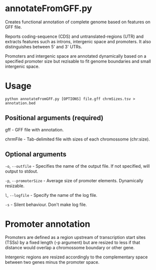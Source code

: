 annotateFromGFF.py
=======

Creates functional annotation of complete genome based on features on GFF file.

Reports coding-sequence (CDS) and untranslated-regions (UTR) and extracts features such as introns, intergenic space and promoters. It also distinguishes between 5' and 3' UTRs.

Promoters and intergenic space are annotated dynamically based on a specified promoter size but rezisable to fit genome boundaries and small intergenic space.

# Usage

`python annotateFromGFF.py [OPTIONS] file.gff chrmSizes.tsv > annotation.bed`

## Positional arguments (required)

gff - GFF file with annotation.

chrmFile - Tab-delimited file with sizes of each chromossome (chr:size).

## Optional arguments

`-o`, `--outfile` - Specifies the name of the output file. If not specified, will output to stdout.

`-p`, `--promoterSize` - Average size of promoter elements. Dynamically resizable.

`l`, `--logfile` - Specify the name of the log file.

`-s` - Silent behaviour. Don't make log file.

# Promoter annotation
Promoters are defined as a region upstream of transcription start sites (TSSs) by a fixed length (-p argument) but are resized to less if that distance would overlap a chromossome boundary or other gene.

Intergenic regions are resized accordingly to the complementary space between two genes minus the promoter space.

